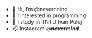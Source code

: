 - 👋 Hi, I’m @nevernnind
- 👀 I interested in programming
- 🌱 I study in TNTU Ivan Puluj
- 📫 Instagram @___nevermlnd___

